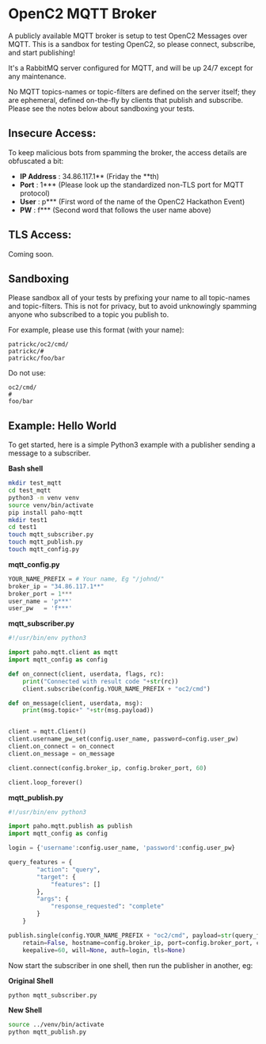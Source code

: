 # OpenC2 MQTT Broker

A publicly available MQTT broker is setup to test OpenC2 Messages over MQTT. This is a sandbox for testing OpenC2, so please connect, subscribe, and start publishing!

It's a RabbitMQ server configured for MQTT, and will be up 24/7 except for any maintenance.

No MQTT topics-names or topic-filters are defined on the server itself; they are ephemeral, defined on-the-fly by clients that publish and subscribe. Please see the notes below about sandboxing your tests.

## Insecure Access:

To keep malicious bots from spamming the broker, the access details are obfuscated a bit:

* **IP Address** : 34.86.117.1** (Friday the **th)
* **Port** : 1*** (Please look up the standardized non-TLS port for MQTT protocol)
* **User** : p*** (First word of the name of the OpenC2 Hackathon Event)
* **PW** : f*** (Second word that follows the user name above)

## TLS Access:

Coming soon.

## Sandboxing

Please sandbox all of your tests by prefixing your name to all topic-names and topic-filters. This is not for privacy, but to avoid unknowingly spamming anyone who subscribed to a topic you publish to.

For example, please use this format (with your name):

```
patrickc/oc2/cmd/
patrickc/#
patrickc/foo/bar
```

Do not use:
```
oc2/cmd/
#
foo/bar
```


## Example: Hello World

To get started, here is a simple Python3 example with a publisher sending a message to a subscriber.

**Bash shell**
```bash
mkdir test_mqtt
cd test_mqtt
python3 -m venv venv
source venv/bin/activate
pip install paho-mqtt
mkdir test1
cd test1
touch mqtt_subscriber.py
touch mqtt_publish.py
touch mqtt_config.py
```

**mqtt_config.py**
```python
YOUR_NAME_PREFIX = # Your name, Eg "/johnd/"
broker_ip = "34.86.117.1**"
broker_port = 1***
user_name = 'p***'
user_pw   = 'f***'
```

**mqtt_subscriber.py**
```python
#!/usr/bin/env python3

import paho.mqtt.client as mqtt
import mqtt_config as config

def on_connect(client, userdata, flags, rc):
    print("Connected with result code "+str(rc))
    client.subscribe(config.YOUR_NAME_PREFIX + "oc2/cmd")

def on_message(client, userdata, msg):
    print(msg.topic+" "+str(msg.payload))


client = mqtt.Client()
client.username_pw_set(config.user_name, password=config.user_pw)
client.on_connect = on_connect
client.on_message = on_message

client.connect(config.broker_ip, config.broker_port, 60)

client.loop_forever()
```

**mqtt_publish.py**
```python
#!/usr/bin/env python3

import paho.mqtt.publish as publish
import mqtt_config as config

login = {'username':config.user_name, 'password':config.user_pw}

query_features = {
        "action": "query",
        "target": {
            "features": []
        },
        "args": {
            "response_requested": "complete"
        }
    }

publish.single(config.YOUR_NAME_PREFIX + "oc2/cmd", payload=str(query_features), qos=0,
    retain=False, hostname=config.broker_ip, port=config.broker_port, client_id="", 
    keepalive=60, will=None, auth=login, tls=None)
```

Now start the subscriber in one shell, then run the publisher in another, eg:

**Original Shell**
```bash
python mqtt_subscriber.py
```

**New Shell**
```bash
source ../venv/bin/activate
python mqtt_publish.py
```

